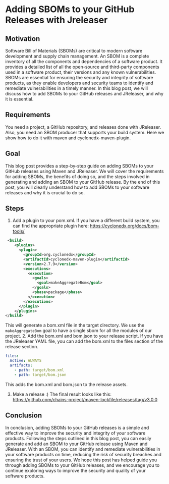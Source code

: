 # Adding SBOMs to your GitHub Releases with Jreleaser

## Motivation
Software Bill of Materials (SBOMs) are critical to modern software development and supply chain management. 
An SBOM is a complete inventory of all the components and dependencies of a software product. 
It provides a detailed list of all the open-source and third-party components used in a software product, their versions and any known vulnerabilities.
SBOMs are essential for ensuring the security and integrity of software products, as they enable developers and security teams to identify and remediate vulnerabilities in a timely manner.
In this blog post, we will discuss how to add SBOMs to your GitHub releases and JReleaser, and why it is essential.

## Requirements

You need a project, a GitHub repository, and releases done with JReleaser.
Also, you need an SBOM producer that supports your build system. 
Here we show how to do it with maven and cyclonedx-maven-plugin.

## Goal 

This blog post provides a step-by-step guide on adding SBOMs to your GitHub releases using Maven and JReleaser.
We will cover the requirements for adding SBOMs, the benefits of doing so, and the steps involved in generating and adding an SBOM to your GitHub release.
By the end of this post, you will clearly understand how to add SBOMs to your software releases and why it is crucial to do so.

## Steps

1. Add a plugin to your pom.xml. If you have a different build system, you can find the appropriate plugin here: https://cyclonedx.org/docs/bom-tools/
```XML
 <build>
    <plugins>
      <plugin>
        <groupId>org.cyclonedx</groupId>
        <artifactId>cyclonedx-maven-plugin</artifactId>
        <version>2.7.9</version>
        <executions>
          <execution>
            <goals>
              <goal>makeAggregateBom</goal>
            </goals>
            <phase>package</phase>
          </execution>
        </executions>
      </plugin>
    </plugins>
</build>
```
This will generate a bom.xml file in the target directory. We use the `makeAggregateBom` goal to have a single sbom for all the modules of our project.
2. Add the bom.xml and bom.json to your release script.
If you have the JReleaser YAML file, you can add the bom.xml to the files section of the release section.
```yaml
files:
  Active: ALWAYS
  artifacts:
    - path: target/bom.xml
    - path: target/bom.json
```
This adds the bom.xml and bom.json to the release assets.  

3. Make a release  :)
The final result looks like this: https://github.com/chains-project/maven-lockfile/releases/tag/v3.0.0

## Conclusion
In conclusion, adding SBOMs to your GitHub releases is a simple and effective way to improve the security and integrity of your software products. Following the steps outlined in this blog post, you can easily generate and add an SBOM to your GitHub release using Maven and JReleaser. With an SBOM, you can identify and remediate vulnerabilities in your software products on time, reducing the risk of security breaches and ensuring the trust of your users. We hope this post has helped guide you through adding SBOMs to your GitHub releases, and we encourage you to continue exploring ways to improve the security and quality of your software products.

